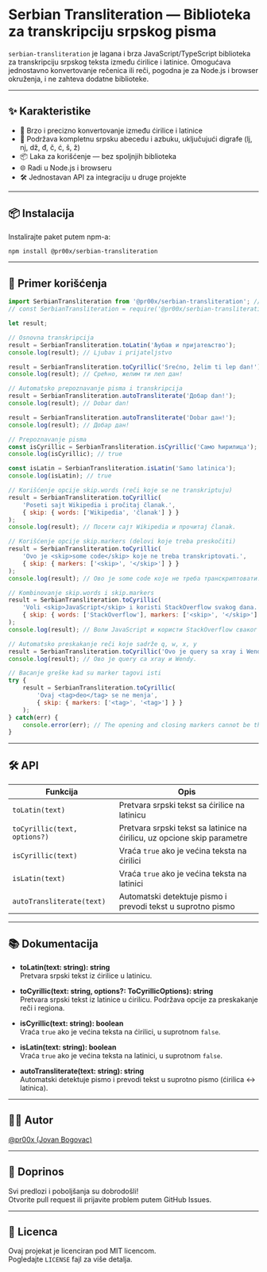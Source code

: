 # Serbian Transliteration — Biblioteka za transkripciju srpskog pisma

`serbian-transliteration` je lagana i brza JavaScript/TypeScript biblioteka za transkripciju srpskog teksta između ćirilice i latinice. Omogućava jednostavno konvertovanje rečenica ili reči, pogodna je za Node.js i browser okruženja, i ne zahteva dodatne biblioteke.

---

## ✨ Karakteristike

- 🔄 Brzo i precizno konvertovanje između ćirilice i latinice
- 📝 Podržava kompletnu srpsku abecedu i azbuku, uključujući digrafe (lj, nj, dž, đ, č, ć, š, ž)
- 📦 Laka za korišćenje — bez spoljnjih biblioteka
- 🌐 Radi u Node.js i browseru
- 🛠️ Jednostavan API za integraciju u druge projekte

---

## 📦 Instalacija

Instalirajte paket putem npm-a:
```bash
npm install @pr00x/serbian-transliteration
```

---

## 🚀 Primer korišćenja

```js
import SerbianTransliteration from '@pr00x/serbian-transliteration'; // ESM syntax
// const SerbianTransliteration = require('@pr00x/serbian-transliteration'); // CommonJS syntax

let result;

// Osnovna transkripcija
result = SerbianTransliteration.toLatin('Љубав и пријатељство');
console.log(result); // Ljubav i prijateljstvo

result = SerbianTransliteration.toCyrillic('Srećno, želim ti lep dan!');
console.log(result); // Срећно, желим ти леп дан!

// Automatsko prepoznavanje pisma i transkripcija
result = SerbianTransliteration.autoTransliterate('Добар dan!');
console.log(result); // Dobar dan!

result = SerbianTransliteration.autoTransliterate('Dobar дан!');
console.log(result); // Добар дан!

// Prepoznavanje pisma
const isCyrillic = SerbianTransliteration.isCyrillic('Само ћирилица');
console.log(isCyrillic); // true

const isLatin = SerbianTransliteration.isLatin('Samo latinica');
console.log(isLatin); // true

// Korišćenje opcije skip.words (reči koje se ne transkriptuju)
result = SerbianTransliteration.toCyrillic(
    'Poseti sajt Wikipedia i pročitaj članak.',
    { skip: { words: ['Wikipedia', 'članak'] } }
);
console.log(result); // Посети сајт Wikipedia и прочитај članak.

// Korišćenje opcije skip.markers (delovi koje treba preskočiti)
result = SerbianTransliteration.toCyrillic(
    'Ovo je <skip>some code</skip> koje ne treba transkriptovati.',
    { skip: { markers: ['<skip>', '</skip>'] } }
);
console.log(result); // Ово је some code које не треба транскриптовати.

// Kombinovanje skip.words i skip.markers
result = SerbianTransliteration.toCyrillic(
    'Voli <skip>JavaScript</skip> i koristi StackOverflow svakog dana.',
    { skip: { words: ['StackOverflow'], markers: ['<skip>', '</skip>'] } }
);
console.log(result); // Воли JavaScript и користи StackOverflow сваког дана.

// Automatsko preskakanje reči koje sadrže q, w, x, y
result = SerbianTransliteration.toCyrillic('Ovo je query sa xray i Wendy.');
console.log(result); // Ово је query са xray и Wendy.

// Bacanje greške kad su marker tagovi isti
try {
    result = SerbianTransliteration.toCyrillic(
        'Ovaj <tag>deo</tag> se ne menja',
        { skip: { markers: ['<tag>', '<tag>'] } }
    );
} catch(err) {
    console.error(err); // The opening and closing markers cannot be the same.
}
```

---

## 🛠️ API
| Funkcija                   | Opis                                                           |
|----------------------------|----------------------------------------------------------------|
| `toLatin(text)`            | Pretvara srpski tekst sa ćirilice na latinicu                  |
| `toCyrillic(text, options?)` | Pretvara srpski tekst sa latinice na ćirilicu, uz opcione skip parametre |
| `isCyrillic(text)`         | Vraća `true` ako je većina teksta na ćirilici                  |
| `isLatin(text)`            | Vraća `true` ako je većina teksta na latinici                  |
| `autoTransliterate(text)`  | Automatski detektuje pismo i prevodi tekst u suprotno pismo    |
---

## 📚 Dokumentacija

- **toLatin(text: string): string**  
  Pretvara srpski tekst iz ćirilice u latinicu.

- **toCyrillic(text: string, options?: ToCyrillicOptions): string**  
  Pretvara srpski tekst iz latinice u ćirilicu. Podržava opcije za preskakanje reči i regiona.

- **isCyrillic(text: string): boolean**  
  Vraća `true` ako je većina teksta na ćirilici, u suprotnom `false`.

- **isLatin(text: string): boolean**  
  Vraća `true` ako je većina teksta na latinici, u suprotnom `false`.

- **autoTransliterate(text: string): string**  
  Automatski detektuje pismo i prevodi tekst u suprotno pismo (ćirilica ↔ latinica).

---

## 👨‍💻 Autor

[@pr00x (Jovan Bogovac)](https://github.com/pr00x)

---

## 🤝 Doprinos

Svi predlozi i poboljšanja su dobrodošli!  
Otvorite pull request ili prijavite problem putem GitHub Issues.

---

## 📝 Licenca

Ovaj projekat je licenciran pod MIT licencom.  
Pogledajte `LICENSE` fajl za više detalja.